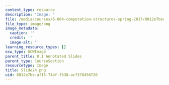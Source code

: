 ```yaml
---
content_type: resource
description: 'Image: '
file: /media/courses/6-004-computation-structures-spring-2017/8012e7beaf1574bff538acf378456720_Slide24.png
file_type: image/png
image_metadata:
  caption: ''
  credit: ''
  image-alt: ''
learning_resource_types: []
ocw_type: OCWImage
parent_title: 8.1 Annotated Slides
parent_type: CourseSection
resourcetype: Image
title: Slide24.png
uid: 8012e7be-af15-74bf-f538-acf378456720
---
```

